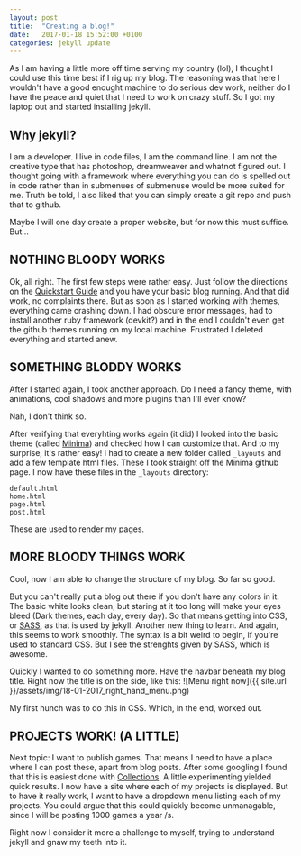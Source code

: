 ```yaml
---
layout: post
title:  "Creating a blog!"
date:   2017-01-18 15:52:00 +0100
categories: jekyll update
---
```

As I am having a little more off time serving my country (lol), I thought I could use this time best if I rig up my blog. The reasoning was that here I wouldn't have a good enought machine to do serious dev work, neither do I have the peace and quiet that I need to work on crazy stuff. So I got my laptop out and started installing jekyll.
## Why jekyll?
I am a developer. I live in code files, I am the command line. I am not the creative type that has photoshop, dreamweaver and whatnot figured out. I thought going with a framework where everything you can do is spelled out in code rather than in submenues of submenuse would be more suited for me.
Truth be told, I also liked that you can simply create a git repo and push that to github.

Maybe I will one day create a proper website, but for now this must suffice. But...
## NOTHING BLOODY WORKS
Ok, all right. The first few steps were rather easy. Just follow the directions on the [Quickstart Guide](https://jekyllrb.com/docs/quickstart/) and you have your basic blog running. And that did work, no complaints there.
But as soon as I started working with themes, everything came crashing down. I had obscure error messages, had to install another ruby framework (devkit?) and in the end I couldn't even get the github themes running on my local machine.
Frustrated I deleted everything and started anew.
## SOMETHING BLODDY WORKS
After I started again, I took another approach. Do I need a fancy theme, with animations, cool shadows and more plugins than I'll ever know?

Nah, I don't think so.

After verifying that everyhting works again (it did) I looked into the basic theme (called [Minima](https://github.com/jekyll/minima)) and checked how I can customize that. And to my surprise, it's rather easy!
I had to create a new folder called ```_layouts``` and add a few template html files. These I took straight off the Minima github page.
I now have these files in the ```_layouts``` directory:
```
default.html
home.html
page.html
post.html
```
These are used to render my pages.
## MORE BLOODY THINGS WORK
Cool, now I am able to change the structure of my blog. So far so good.

But you can't really put a blog out there if you don't have any colors in it. The basic white looks clean, but staring at it too long will make your eyes bleed (Dark themes, each day, every day). So that means getting into CSS, or [SASS](http://sass-lang.com/), as that is used by jekyll. Another new thing to learn.
And again, this seems to work smoothly. The syntax is a bit weird to begin, if you're used to standard CSS. But I see the strenghts given by SASS, which is awesome.

Quickly I wanted to do something more. Have the navbar beneath my blog title. Right now the title is on the side, like this:
![Menu right now]({{ site.url }}/assets/img/18-01-2017_right_hand_menu.png)

My first hunch was to do this in CSS. Which, in the end, worked out.

## PROJECTS WORK! (A LITTLE)
Next topic: I want to publish games. That means I need to have a place where I can post these, apart from blog posts. After some googling I found that this is easiest done with [Collections](https://jekyllrb.com/docs/collections/).
A little experimenting yielded quick results. I now have a site where each of my projects is displayed. But to have it really work, I want to have a dropdown menu listing each of my projects. 
You could argue that this could quickly become unmanagable, since I will be posting 1000 games a year /s.

Right now I consider it more a challenge to myself, trying to understand jekyll and gnaw my teeth into it.


